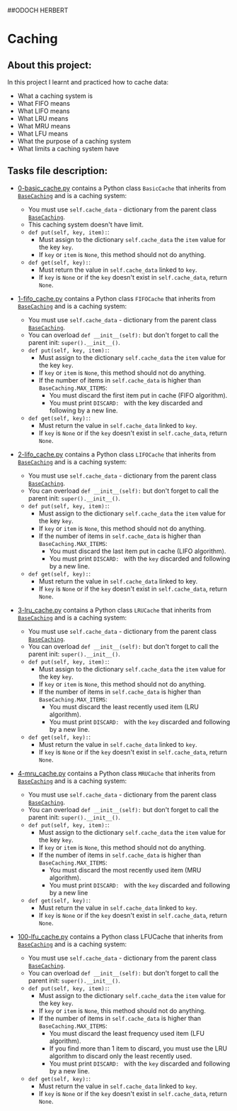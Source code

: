 ##ODOCH HERBERT
# Caching

## About this project:
In this project I learnt and practiced how to cache data:
- What a caching system is
- What FIFO means
- What LIFO means
- What LRU means
- What MRU means
- What LFU means
- What the purpose of a caching system
- What limits a caching system have

## Tasks file description:

* [0-basic_cache.py](0-basic_cache.py) contains a Python class `BasicCache` that inherits from [`BaseCaching`](base_caching.py) and is a caching system:
  + You must use `self.cache_data` - dictionary from the parent class [`BaseCaching`](base_caching.py).
  + This caching system doesn't have limit.
  + `def put(self, key, item):`:
    + Must assign to the dictionary `self.cache_data` the `item` value for the key `key`.
    + If `key` or `item` is `None`, this method should not do anything.
  + `def get(self, key):`:
    + Must return the value in `self.cache_data` linked to `key`.
    + If `key` is `None` or if the `key` doesn't exist in `self.cache_data`, return `None`.

* [1-fifo_cache.py](1-fifo_cache.py) contains a Python class `FIFOCache` that inherits from [`BaseCaching`](base_caching.py) and is a caching system:
  + You must use `self.cache_data` - dictionary from the parent class [`BaseCaching`](base_caching.py).
  + You can overload `def __init__(self):` but don't forget to call the parent init: `super().__init__()`.
  + `def put(self, key, item):`:
    + Must assign to the dictionary `self.cache_data` the `item` value for the key `key`.
    + If `key` or `item` is `None`, this method should not do anything.
    + If the number of items in `self.cache_data` is higher than `BaseCaching.MAX_ITEMS`:
      + You must discard the first item put in cache (FIFO algorithm).
      + You must print `DISCARD: ` with the key discarded and following by a new line.
  + `def get(self, key):`:
    + Must return the value in `self.cache_data` linked to `key`.
    + If `key` is `None` or if the `key` doesn't exist in `self.cache_data`, return `None`.

* [2-lifo_cache.py](2-lifo_cache.py) contains a Python class `LIFOCache` that inherits from [`BaseCaching`](base_caching.py) and is a caching system:
  + You must use `self.cache_data` - dictionary from the parent class [`BaseCaching`](base_caching.py).
  + You can overload `def __init__(self):` but don't forget to call the parent init: `super().__init__()`.
  + `def put(self, key, item):`:
    + Must assign to the dictionary `self.cache_data` the `item` value for the key `key`.
    + If `key` or `item` is `None`, this method should not do anything.
    + If the number of items in `self.cache_data` is higher than `BaseCaching.MAX_ITEMS`:
      + You must discard the last item put in cache (LIFO algorithm).
      + You must print `DISCARD: ` with the `key` discarded and following by a new line.
  + `def get(self, key):`:
    + Must return the value in `self.cache_data` linked to key.
    + If `key` is `None` or if the `key` doesn't exist in `self.cache_data`, return `None`.

* [3-lru_cache.py](3-lru_cache.py) contains a Python class `LRUCache` that inherits from [`BaseCaching`](base_caching.py) and is a caching system:
  + You must use `self.cache_data` - dictionary from the parent class [`BaseCaching`](base_caching.py).
  + You can overload `def __init__(self):` but don't forget to call the parent init: `super().__init__()`.
  + `def put(self, key, item):`:
    + Must assign to the dictionary `self.cache_data` the `item` value for the key `key`.
    + If `key` or `item` is `None`, this method should not do anything.
    + If the number of items in `self.cache_data` is higher than `BaseCaching.MAX_ITEMS`:
      + You must discard the least recently used item (LRU algorithm).
      + You must print `DISCARD: ` with the `key` discarded and following by a new line.
  + `def get(self, key):`:
    + Must return the value in `self.cache_data` linked to `key`.
    + If `key` is `None` or if the `key` doesn't exist in `self.cache_data`, return `None`.

* [4-mru_cache.py](4-mru_cache.py) contains a Python class `MRUCache` that inherits from [`BaseCaching`](base_caching.py) and is a caching system:
  + You must use `self.cache_data` - dictionary from the parent class [`BaseCaching`](base_caching.py).
  + You can overload `def __init__(self):` but don't forget to call the parent init: `super().__init__()`.
  + `def put(self, key, item):`:
    + Must assign to the dictionary `self.cache_data` the `item` value for the key `key`.
    + If `key` or `item` is `None`, this method should not do anything.
    + If the number of items in `self.cache_data` is higher than `BaseCaching.MAX_ITEMS`:
      + You must discard the most recently used item (MRU algorithm).
      + You must print `DISCARD: ` with the `key` discarded and following by a new line
  + `def get(self, key):`:
    + Must return the value in `self.cache_data` linked to `key`.
    + If `key` is `None` or if the `key` doesn't exist in `self.cache_data`, return `None`.

* [100-lfu_cache.py](100-lfu_cache.py) contains a Python class LFUCache that inherits from [`BaseCaching`](base_caching.py) and is a caching system:
  + You must use `self.cache_data` - dictionary from the parent class [`BaseCaching`](base_caching.py).
  + You can overload `def __init__(self):` but don't forget to call the parent init: `super().__init__()`.
  + `def put(self, key, item):`:
    + Must assign to the dictionary `self.cache_data` the `item` value for the key `key`.
    + If `key` or `item` is `None`, this method should not do anything.
    + If the number of items in `self.cache_data` is higher than `BaseCaching.MAX_ITEMS`:
      + You must discard the least frequency used item (LFU algorithm).
      + If you find more than 1 item to discard, you must use the LRU algorithm to discard only the least recently used.
      + You must print `DISCARD: ` with the `key` discarded and following by a new line.
  + `def get(self, key):`:
    + Must return the value in `self.cache_data` linked to `key`.
    + If `key` is `None` or if the `key` doesn't exist in `self.cache_data`, return `None`.
